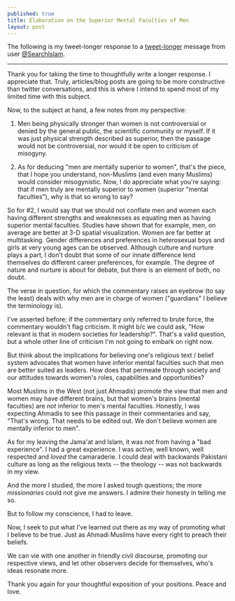 ```yaml
---
published: true
title: Elaboration on the Superior Mental Faculties of Men
layout: post
---
```

The following is my tweet-longer response to a [tweet-longer](http://www.twitlonger.com/show/n_1sopukc) message from user [@SearchIslam](https://twitter.com/SearchIslam).

---

Thank you for taking the time to thoughtfully write a longer response. I appreciate that. Truly, articles/blog posts are going to be more constructive than twitter conversations, and this is where I intend to spend most of my limited time with this subject.

Now, to the subject at hand, a few notes from my perspective:

1. Men being physically stronger than women is not controversial or denied by the general public, the scientific community or myself. If it was just physical strength described as superior, then the passage would not be controversial, nor would it be open to criticism of misogyny.

2. As for deducing "men are mentally superior to women", that's the piece, that I hope you understand, non-Muslims (and even many Muslims) would consider misogynistic. Now, I do appreciate what you're saying: that if men truly are mentally superior to women (superior "mental faculties"), why is that so wrong to say?

So for #2, I would say that we should not conflate men and women each having different strengths and weaknesses as equating men as having superior mental faculties. Studies have shown that for example, men, on average are better at 3-D spatial visualization. Women are far better at multitasking. Gender differences and preferences in heterosexual boys and girls at very young ages can be observed. Although culture and nurture plays a part, I don't doubt that some of our innate difference lend themselves do different career preferences, for example. The degree of nature and nurture is about for debate, but there is an element of both, no doubt.

The verse in question, for which the commentary raises an eyebrow (to say the least) deals with why men are in charge of women ("guardians" I believe the terminology is).

I've asserted before; if the commentary only referred to brute force, the commentary wouldn't flag criticism. It might b/c we could ask, "How relevant is that in modern societies for leadership?". That's a valid question, but a whole other line of criticism I'm not going to embark on right now.

But think about the implications for believing one's religious text / belief system advocates that women have inferior mental faculties such that men are better suited as leaders. How does that permeate through society and our attitudes towards women's roles, capabilities and opportunities?

Most Muslims in the West (not just Ahmadis) promote the view that men and women may have different brains, but that women's brains (mental faculties) are *not* inferior to men's mental faculties. Honestly, I was expecting Ahmadis to see this passage in their commentaries and say, "That's wrong. That needs to be edited out. We don't believe women are mentally inferior to men".

As for my leaving the Jama'at and Islam, it was *not* from having a "bad experience". I had a great experience. I was active, well known, well respected and *loved* the camaraderie. I could deal with backwards Pakistani culture as long as the religious texts -- the theology -- was not backwards in my view.

And the more I studied, the more I asked tough questions; the more *missionaries* could not give me answers. I admire their honesty in telling me so.

But to follow my conscience, I had to leave.

Now, I seek to put what I've learned out there as my way of promoting what I believe to be true. Just as Ahmadi Muslims have every right to preach their beliefs.

We can vie with one another in friendly civil discourse, promoting our respective views, and let other observers decide for themselves, who's ideas resonate more.

Thank you again for your thoughtful exposition of your positions. Peace and love.